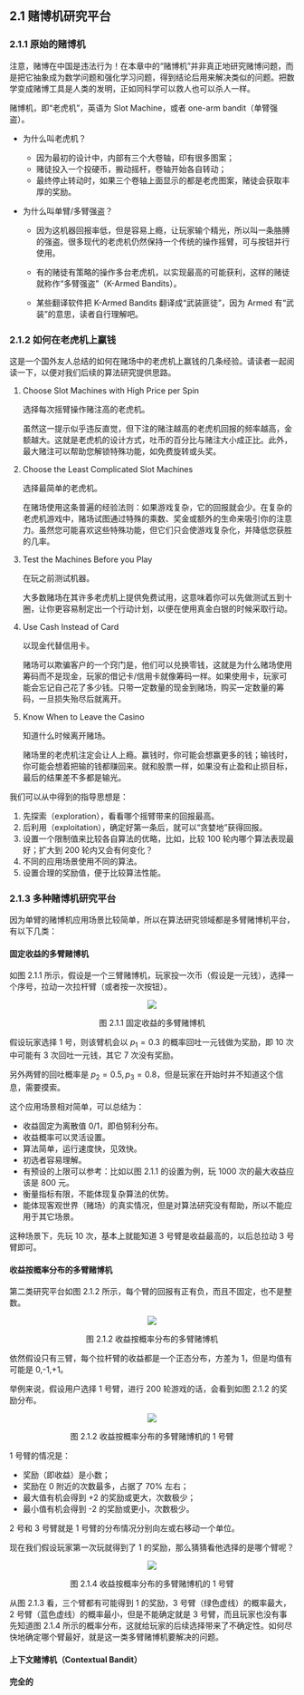 ## 2.1 赌博机研究平台

### 2.1.1 原始的赌博机

注意，赌博在中国是违法行为！在本章中的“赌博机”并非真正地研究赌博问题，而是把它抽象成为数学问题和强化学习问题，得到结论后用来解决类似的问题。把数学变成赌博工具是人类的发明，正如同科学可以救人也可以杀人一样。

赌博机，即“老虎机”，英语为 Slot Machine，或者 one-arm bandit（单臂强盗）。

- 为什么叫老虎机？

    - 因为最初的设计中，内部有三个大卷轴，印有很多图案；
    - 赌徒投入一个投硬币，搬动摇杆，卷轴开始各自转动；
    - 最终停止转动时，如果三个卷轴上面显示的都是老虎图案，赌徒会获取丰厚的奖励。
    
- 为什么叫单臂/多臂强盗？ 

    - 因为这机器回报率低，但是容易上瘾，让玩家输个精光，所以叫一条胳膊的强盗。很多现代的老虎机仍然保持一个传统的操作摇臂，可与按钮并行使用。

    - 有的赌徒有策略的操作多台老虎机，以实现最高的可能获利，这样的赌徒就称作“多臂强盗”（K-Armed Bandits）。

    - 某些翻译软件把 K-Armed Bandits 翻译成“武装匪徒”，因为 Armed 有“武装”的意思，读者自行理解吧。

### 2.1.2 如何在老虎机上赢钱

这是一个国外友人总结的如何在赌场中的老虎机上赢钱的几条经验。请读者一起阅读一下，以便对我们后续的算法研究提供思路。

1. Choose Slot Machines with High Price per Spin

    选择每次摇臂操作赌注高的老虎机。

    虽然这一提示似乎违反直觉，但下注的赌注越高的老虎机回报的频率越高，金额越大。这就是老虎机的设计方式，吐币的百分比与赌注大小成正比。此外，最大赌注可以帮助您解锁特殊功能，如免费旋转或头奖。

2. Choose the Least Complicated Slot Machines

    选择最简单的老虎机。

    在赌场使用这条普遍的经验法则：如果游戏复杂，它的回报就会少。在复杂的老虎机游戏中，赌场试图通过特殊的乘数、奖金或额外的生命来吸引你的注意力。虽然您可能喜欢这些特殊功能，但它们只会使游戏复杂化，并降低您获胜的几率。

3. Test the Machines Before you Play

    在玩之前测试机器。

    大多数赌场在其许多老虎机上提供免费试用，这意味着你可以先做测试五到十圈，让你更容易制定出一个行动计划，以便在使用真金白银的时候采取行动。

4. Use Cash Instead of Card

    以现金代替信用卡。

    赌场可以欺骗客户的一个窍门是，他们可以兑换零钱，这就是为什么赌场使用筹码而不是现金，玩家的借记卡/信用卡就像筹码一样。如果使用卡，玩家可能会忘记自己花了多少钱。只带一定数量的现金到赌场，购买一定数量的筹码，一旦损失殆尽后就离开。

5. Know When to Leave the Casino

    知道什么时候离开赌场。

    赌场里的老虎机注定会让人上瘾。赢钱时，你可能会想赢更多的钱；输钱时，你可能会想着把输的钱都赚回来。就和股票一样，如果没有止盈和止损目标，最后的结果差不多都是输光。

我们可以从中得到的指导思想是：

1. 先探索（exploration），看看哪个摇臂带来的回报最高。
2. 后利用（exploitation），确定好第一条后，就可以“贪婪地”获得回报。
3. 设置一个限制值来比较各自算法的优略，比如，比较 100 轮内哪个算法表现最好；扩大到 200 轮内又会有何变化？
4. 不同的应用场景使用不同的算法。
5. 设置合理的奖励值，便于比较算法性能。


### 2.1.3 多种赌博机研究平台

因为单臂的赌博机应用场景比较简单，所以在算法研究领域都是多臂赌博机平台，有以下几类：

#### 固定收益的多臂赌博机

如图 2.1.1 所示，假设是一个三臂赌博机，玩家投一次币（假设是一元钱），选择一个序号，拉动一次拉杆臂（或者按一次按钮）。

<center>

<img src='./img/mab-1.png'/>

图 2.1.1 固定收益的多臂赌博机
</center>

假设玩家选择 1 号，则该臂机会以 $p_1=0.3$ 的概率回吐一元钱做为奖励，即 10 次中可能有 3 次回吐一元钱，其它 7 次没有奖励。

另外两臂的回吐概率是 $p_2=0.5,p_3=0.8$，但是玩家在开始时并不知道这个信息，需要摸索。

这个应用场景相对简单，可以总结为：

- 收益固定为离散值 0/1，即伯努利分布。
- 收益概率可以灵活设置。
- 算法简单，运行速度快，见效快。
- 初选者容易理解。
- 有预设的上限可以参考：比如以图 2.1.1 的设置为例，玩 1000 次的最大收益应该是 800 元。
- 衡量指标有限，不能体现复杂算法的优势。
- 能体现客观世界（赌场）的真实情况，但是对算法研究没有帮助，所以不能应用于其它场景。

这种场景下，先玩 10 次，基本上就能知道 3 号臂是收益最高的，以后总拉动 3 号臂即可。

#### 收益按概率分布的多臂赌博机

第二类研究平台如图 2.1.2 所示，每个臂的回报有正有负，而且不固定，也不是整数。

<center>

<img src='./img/mab-2.png'/>

图 2.1.2 收益按概率分布的多臂赌博机
</center>

依然假设只有三臂，每个拉杆臂的收益都是一个正态分布，方差为 1，但是均值有可能是 0,-1,+1。

举例来说，假设用户选择 1 号臂，进行 200 轮游戏的话，会看到如图 2.1.2 的奖励分布。

<center>

<img src='./img/mab-2-sample.png'/>

图 2.1.2 收益按概率分布的多臂赌博机的 1 号臂
</center>

1 号臂的情况是：

- 奖励（即收益）是小数；
- 奖励在 0 附近的次数最多，占据了 70% 左右；
- 最大值有机会得到 +2 的奖励或更大，次数极少；
- 最小值有机会得到 -2 的奖励或更小，次数极少。

2 号和 3 号臂就是 1 号臂的分布情况分别向左或右移动一个单位。

现在我们假设玩家第一次玩就得到了 1 的奖励，那么猜猜看他选择的是哪个臂呢？

<center>

<img src='./img/mab-2-sample2.png'/>

图 2.1.4 收益按概率分布的多臂赌博机的 1 号臂
</center>

从图 2.1.3 看，三个臂都有可能得到 1 的奖励，3 号臂（绿色虚线）的概率最大，2 号臂（蓝色虚线）的概率最小，但是不能确定就是 3 号臂，而且玩家也没有事先知道图 2.1.4 所示的概率分布，这就给玩家的后续选择带来了不确定性。如何尽快地确定哪个臂最好，就是这一类多臂赌博机要解决的问题。


#### 上下文赌博机（Contextual Bandit）



#### 完全的

